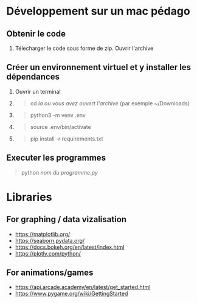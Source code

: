 # Développement sur un mac pédago

## Obtenir le code

1. Télecharger le code sous forme de zip. Ouvrir l'archive

## Créer un environnement virtuel et y installer les dépendances 

1. Ouvrir un terminal
1. > cd _la ou vous avez ouvert l'archive_ (par exemple ~/Downloads)
1. > python3 -m venv .env
1. > source .env/bin/activate
1. > pip install -r requirements.txt

## Executer les programmes

> python _nom du programme.py_

# Libraries

## For graphing / data vizalisation

- https://matplotlib.org/
- https://seaborn.pydata.org/
- https://docs.bokeh.org/en/latest/index.html
- https://plotly.com/python/

## For animations/games

- https://api.arcade.academy/en/latest/get_started.html
- https://www.pygame.org/wiki/GettingStarted
